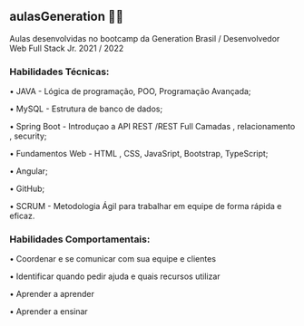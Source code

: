 ## aulasGeneration :man_student:
Aulas desenvolvidas no bootcamp da Generation Brasil / Desenvolvedor Web Full Stack Jr.  2021 / 2022

### Habilidades Técnicas:

• JAVA - Lógica de programação, POO, Programação Avançada;

• MySQL - Estrutura de banco de dados;

• Spring Boot - Introduçao a API REST /REST Full Camadas , relacionamento , security;

• Fundamentos Web - HTML , CSS, JavaSript, Bootstrap, TypeScript;

• Angular;

• GitHub;

• SCRUM - Metodologia Ágil para trabalhar em equipe de forma rápida e eficaz.

### Habilidades Comportamentais:

• Coordenar e se comunicar com sua equipe e clientes

• Identificar quando pedir ajuda e quais recursos utilizar

• Aprender a aprender

• Aprender a ensinar
